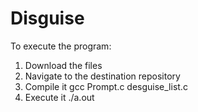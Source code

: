 # Disguise
To execute the program:
1) Download the files
2) Navigate to the destination repository
3) Compile it
  gcc Prompt.c desguise_list.c
4) Execute it
  ./a.out
